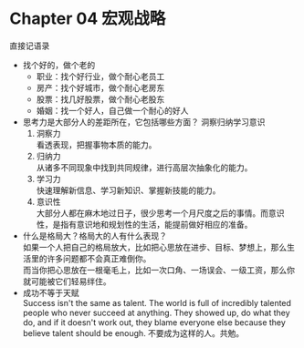 # Chapter 04 宏观战略

直接记语录

* 找个好的，做个老的
	* 职业：找个好行业，做个耐心老员工 
	* 房产：找个好城市，做个耐心老房东
	* 股票：找几好股票，做个耐心老股东
	* 婚姻：找一个好人，自己做一个耐心的好人
* 思考力是大部分人的差距所在，它包括哪些方面？ 洞察归纳学习意识
	1. 洞察力  
	看透表现，把握事物本质的能力。
	2. 归纳力  
	从诸多不同现象中找到共同规律，进行高层次抽象化的能力。
	3. 学习力  
	快速理解新信息、学习新知识、掌握新技能的能力。
	4. 意识性  
	大部分人都在麻木地过日子，很少思考一个月尺度之后的事情。而意识性，是指有意识地和规划性的生活，能提前做好相应的准备。	
* 什么是格局大？格局大的人有什么表现？  
	如果一个人把自己的格局放大，比如把心思放在进步、目标、梦想上，那么生活里的许多问题都不会真正难倒你。  
	而当你把心思放在一根毫毛上，比如一次口角、一场误会、一级工资，那么你就可能被它们轻易绊住。
* 成功不等于天赋  
	Success isn't the same as talent. The world is full of incredibly talented people who never succeed at anything. They showed up, do what they do, and if it doesn't work out, they blame everyone else because they believe talent should be enough. 不要成为这样的人。共勉。